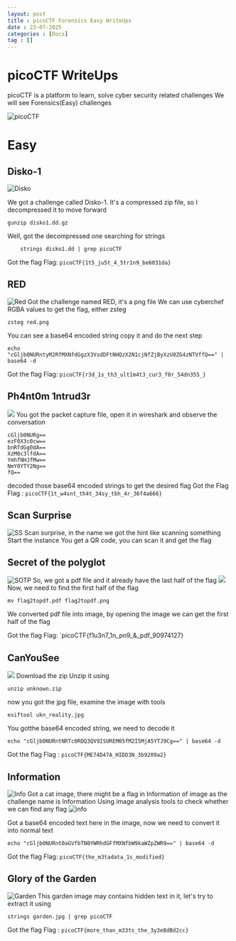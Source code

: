 ```yaml
---
layout: post
title : picoCTF Forensics Easy WriteUps
date : 23-07-2025
categories : [Docs]
tag : []
---
```


# picoCTF WriteUps

picoCTF is a platform to learn, solve cyber security related challenges 
We will see Forensics(Easy) challenges

![picoCTF](/assets/images/picoCTF.jpg)

# Easy

## Disko-1

![Disko](/assets/images/Disko1.png)

We got a challenge called Disko-1. It's a compressed zip file, so I decompressed it to move forward

```shell
gunzip disko1.dd.gz
```

Well, got the decompressed one searching for strings
```shell
    strings disko1.dd | grep picoCTF
```

Got the flag
Flag: `picoCTF{1t5_ju5t_4_5tr1n9_be6031da}`

## RED
![Red](/assets/images/RED.png)
Got the challenge named RED, it's a png file
We can use cyberchef RGBA values to get the flag, either zsteg 
```shell
zsteg red.png 
```
You can see a base64 encoded string copy it and do the next step

```shell
echo "cGljb0NURntyM2RfMXNfdGgzX3VsdDFtNHQzX2N1cjNfZjByXzU0ZG4zNTVffQ==" | base64 -d
```
Got the flag
Flag: `picoCTF{r3d_1s_th3_ult1m4t3_cur3_f0r_54dn355_}`

## Ph4nt0m 1ntrud3r
![](/assets/images/Ph4nt0m%201ntrud3r.png)
You got the packet capture file, open it in wireshark and observe the conversation
```Plaintext
cGljb0NURg==
ezF0X3c0cw==
bnRfdGg0dA==
XzM0c3lfdA==
YmhfNHJfMw==
NmY0YTY2Ng==
fQ==
```
decoded those base64 encoded strings to get the desired flag
Got the Flag
Flag : `picoCTF{1t_w4snt_th4t_34sy_tbh_4r_36f4a666}`
## Scan Surprise
![SS](/assets/images/Scan_Surprise.png)
Scan surprise, in the name we got the hint like scanning something
Start the instance 
You get a QR code, you can scan it and get the flag

## Secret of the polyglot
![SOTP](/assets/images/Secret%20of%20the%20Polyglot.png)
So, we got a pdf file and it already have the last half of the flag
![](/assets/images/sotp-last-half.png)
Now, we need to find the first half of the flag
```shell
mv flag2topdf.pdf flag2topdf.png
```
We converted pdf file into image, by opening the image we can get the first half of the flag

Got the flag
Flag: `picoCTF{f1u3n7_1n_pn9_&_pdf_90974127}


## CanYouSee
![](/assets/images/CanYouSee.png)
Download the zip
Unzip it using 
```shell
unzip unknown.zip
```
now you got the jpg file, examine the image with tools
```shell
exiftool ukn_reality.jpg
```
You gotthe base64 encoded string, we need to decode it
```shell
echo "cGljb0NURntNRTc0RDQ3QV9ISUREM05fM2I5MjA5YTJ9Cg==" | base64 -d
```
Got the flag
Flag : `picoCTF{ME74D47A_HIDD3N_3b9209a2}`


## Information
![Info](/assets/images/Information.png)
Got a cat image, there might be a flag in Information of image as the challenge name is Information
Using image analysis tools to check whether we can find any flag
![info](/assets/images/Information-exiftool.png)

Got a base64 encoded text here in the image, now we need to convert it into normal text 
```shell
echo "cGljb0NURnt0aGVfbTN0YWRhdGFfMXNfbW9kaWZpZWR9==" | base64 -d
```
Got the flag
Flag: `picoCTF{the_m3tadata_1s_modified}`

## Glory of the Garden
![Garden](/assets/images/garden.jpg)
This garden image may contains hidden text in it, let's try to extract it using 
```shell
strings garden.jpg | grep picoCTF
```
Got the flag
Flag : `picoCTF{more_than_m33ts_the_3y3eBdBd2cc}`
